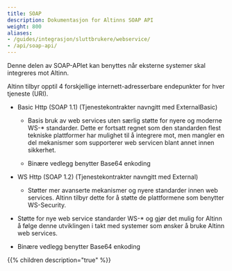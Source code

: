 ```yaml
---
title: SOAP
description: Dokumentasjon for Altinns SOAP API
weight: 800
aliases:
- /guides/integrasjon/sluttbrukere/webservice/
- /api/soap-api/
---
```


Denne delen av SOAP-APIet kan benyttes når eksterne systemer skal integreres mot Altinn. 

Altinn tilbyr opptil 4 forskjellige internett-adresserbare endepunkter
for hver tjeneste (URI). 

-   Basic Http (SOAP 1.1) (Tjenestekontrakter navngitt med
    ExternalBasic)

    -   Basis bruk av web services uten særlig støtte for nyere og
        moderne WS-\* standarder. Dette er fortsatt regnet som den
        standarden flest tekniske plattformer har mulighet til å
        integrere mot, men mangler en del mekanismer som supporterer web
        servicen blant annet innen sikkerhet.

    -   Binære vedlegg benytter Base64 enkoding

-   WS Http (SOAP 1.2) (Tjenestekontrakter navngitt med External)

    -   Støtter mer avanserte mekanismer og nyere standarder innen web
        services. Altinn tilbyr dette for å støtte de plattformene som
        benytter WS-Security.

-   Støtte for nye web service standarder WS-\* og gjør det mulig for
    Altinn å følge denne utviklingen i takt med systemer som ønsker å
    bruke Altinn web services.

-   Binære vedlegg benytter Base64 enkoding

{{% children description="true" %}}
